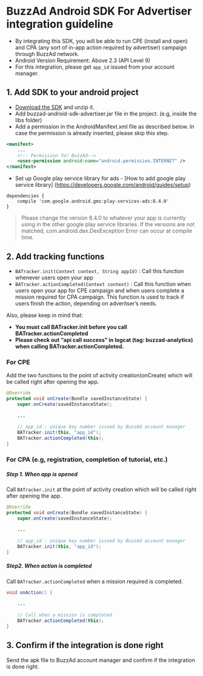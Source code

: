 # BuzzAd Android SDK For Advertiser integration guideline
- By integrating this SDK, you will be able to run CPE (install and open) and CPA (any sort of in-app action required by advertiser) campaign through BuzzAd network.
- Android Version Requirement: Above 2.3 (API Level 9)
- For this integration, please get `app_id` issued from your account manager.

## 1. Add SDK to your android project
- [Download the SDK](https://github.com/Buzzvil/buzzad-android-sdk-advertiser/archive/master.zip) and unzip it.
- Add buzzad-android-sdk-advertiser.jar file in the project. (e.g, inside the libs folder)
- Add a permission in the AndroidManifext.xml file as described below. In case the permission is already inserted, please skip this step.

```Xml
<manifest>
    ...
    <!-- Permission for BuzzAd-->
    <uses-permission android:name="android.permission.INTERNET" />
</manifest>
```

- Set up Google play service library for ads - [How to add google play service library] (https://developers.google.com/android/guides/setup)

```Gradle
dependencies {
    compile 'com.google.android.gms:play-services-ads:8.4.0'
}

```

> Please change the version 8.4.0 to whatever your app is currently using in the other google play service libraries. If the versions are not matched, com.android.dex.DexException Error can occur at compile time.

## 2. Add tracking functions
- `BATracker.init(Context context, String appId)` : Call this function whenever users open your app
- `BATracker.actionCompleted(Context context)` : Call this function when users open your app for CPE campaign and when users complete a mission required for CPA campaign. This function is used to track if users finish the action, depending on adveritser’s needs.

Also, please keep in mind that:

- **You must call BATracker.init before you call BATracker.actionCompleted**
- **Please check out “api call success” in logcat (tag: buzzad-analytics) when calling BATracker.actionCompleted.**

### For CPE
Add the two functions to the point of activity creation(onCreate) which will be called right after opening the app.

```Java
@Override
protected void onCreate(Bundle savedInstanceState) {
    super.onCreate(savedInstanceState);
    
    ...
    
    // app_id : unique key number issued by BuzzAd account manager
    BATracker.init(this, "app_id");
    BATracker.actionCompleted(this);
}
```
### For CPA (e.g, registration, completion of tutorial, etc.)
##### Step 1. When app is opened
Call `BATracker.init` at the point of activity creation which will be called right after opening the app.

```Java
@Override
protected void onCreate(Bundle savedInstanceState) {
    super.onCreate(savedInstanceState);
    
    ...
    
    // app_id : unique key number issued by BuzzAd account manager
    BATracker.init(this, "app_id");
}
```

##### Step2. When action is completed
Call `BATracker.actionCompleted` when a mission required is completed.

```Java
void onAction() {
    
    ...
    
    // Call when a mission is completed
    BATracker.actionCompleted(this);
}
```
## 3. Confirm if the integration is done right
Send the apk file to BuzzAd account manager and confirm if the integration is done right.
